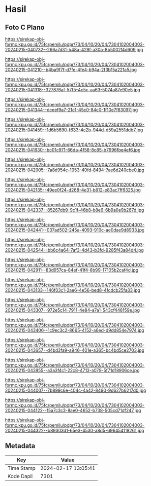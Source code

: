 # Hasil

## Foto C Plano

https://sirekap-obj-formc.kpu.go.id/75fc/pemilu/pdpr/73/04/10/20/04/7304102004003-20240215-040732--266a7d31-b48a-429f-a30a-8b5002f4d609.jpg

https://sirekap-obj-formc.kpu.go.id/75fc/pemilu/pdpr/73/04/10/20/04/7304102004003-20240215-041210--b4ba9f7f-d7fe-4fe4-b94a-2f3b15a221a5.jpg

https://sirekap-obj-formc.kpu.go.id/75fc/pemilu/pdpr/73/04/10/20/04/7304102004003-20240215-041318--327876af-57f5-4c5c-aa63-5074a87e90e5.jpg

https://sirekap-obj-formc.kpu.go.id/75fc/pemilu/pdpr/73/04/10/20/04/7304102004003-20240215-041344--dceef9a7-21c1-45c0-84c0-1f10e7f83097.jpg

https://sirekap-obj-formc.kpu.go.id/75fc/pemilu/pdpr/73/04/10/20/04/7304102004003-20240215-041459--1d6b5690-f633-4c2b-944d-d59a2551ddb7.jpg

https://sirekap-obj-formc.kpu.go.id/75fc/pemilu/pdpr/73/04/10/20/04/7304102004003-20240215-041630--bc01c971-66da-4f58-8c85-b7996fbe4ef6.jpg

https://sirekap-obj-formc.kpu.go.id/75fc/pemilu/pdpr/73/04/10/20/04/7304102004003-20240215-042005--7a8d954c-1053-40fd-8494-7ae6d240cbe0.jpg

https://sirekap-obj-formc.kpu.go.id/75fc/pemilu/pdpr/73/04/10/20/04/7304102004003-20240215-042135--49ee0f24-d268-4e31-b812-e83ac7ff6325.jpg

https://sirekap-obj-formc.kpu.go.id/75fc/pemilu/pdpr/73/04/10/20/04/7304102004003-20240215-042337--85267db9-9c1f-46b8-b8e6-6b9a0e9b267d.jpg

https://sirekap-obj-formc.kpu.go.id/75fc/pemilu/pdpr/73/04/10/20/04/7304102004003-20240215-042441--037ad502-245a-4093-910c-ae0dae9d8933.jpg

https://sirekap-obj-formc.kpu.go.id/75fc/pemilu/pdpr/73/04/10/20/04/7304102004003-20240215-042544--bb6c4a64-7af3-4d43-b3fd-9285f43a84d4.jpg

https://sirekap-obj-formc.kpu.go.id/75fc/pemilu/pdpr/73/04/10/20/04/7304102004003-20240215-042911--83d957ca-84ef-41f4-8b99-17105b2caf4d.jpg

https://sirekap-obj-formc.kpu.go.id/75fc/pemilu/pdpr/73/04/10/20/04/7304102004003-20240215-043133--146f03c1-2ae6-4e56-bed8-4fcdcb25fa33.jpg

https://sirekap-obj-formc.kpu.go.id/75fc/pemilu/pdpr/73/04/10/20/04/7304102004003-20240215-043307--972e5c14-7911-4e84-a7a1-543cf448159e.jpg

https://sirekap-obj-formc.kpu.go.id/75fc/pemilu/pdpr/73/04/10/20/04/7304102004003-20240215-043406--1c9ec3c2-8665-4152-a6ed-d9dd854e7974.jpg

https://sirekap-obj-formc.kpu.go.id/75fc/pemilu/pdpr/73/04/10/20/04/7304102004003-20240215-043657--d4bd3fa9-a946-401e-a365-bc4bd5ce2703.jpg

https://sirekap-obj-formc.kpu.go.id/75fc/pemilu/pdpr/73/04/10/20/04/7304102004003-20240215-043855--a3a3f4c1-22c8-4713-a079-5f71d18906ce.jpg

https://sirekap-obj-formc.kpu.go.id/75fc/pemilu/pdpr/73/04/10/20/04/7304102004003-20240215-044007--7b899c6e-404c-4a42-8490-9d627b6217d0.jpg

https://sirekap-obj-formc.kpu.go.id/75fc/pemilu/pdpr/73/04/10/20/04/7304102004003-20240215-044122--f5a7c3c3-8ae0-4652-b738-505cd71df247.jpg

https://sirekap-obj-formc.kpu.go.id/75fc/pemilu/pdpr/73/04/10/20/04/7304102004003-20240215-044322--b89303d1-65e3-4530-a8d5-696454118261.jpg


## Metadata

| Key        | Value               |
| ---------- | ------------------- |
| Time Stamp | 2024-02-17 13:05:41 |
| Kode Dapil | 7301                |




